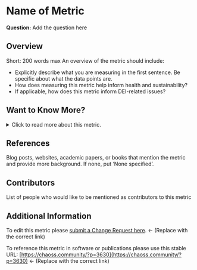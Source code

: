 # Name of Metric


**Question:** Add the question here


## Overview
Short: 200 words max
An overview of the metric should include: 
- Explicitly describe what you are measuring in the first sentence. Be specific about what the data points are.
- How does measuring this metric help inform health and sustainability? 
- If applicable, how does this metric inform DEI-related issues? 


## Want to Know More?

<span markdown="1"><details>
<summary>Click to read more about this metric.</summary>


### Data Collection Strategies 
(encouraged, e.g., surveys and interviews. Include specific data points to be collected.) 


### Filters 
(encouraged, different ways you could look at the data) 


### Visualizations
(encouraged, cite tool/website and date created/retrieved. Citation should be below the image as Figure X: Title (Source, Year))

</details></span>


## References
Blog posts, websites, academic papers, or books that mention the metric and provide more background. If none, put ‘None specified’. 


## Contributors
List of people who would like to be mentioned as contributors to this metric


## Additional Information
To edit this metric please [submit a Change Request here]( https://github.com/chaoss/wg-evolution/blob/main/focus-areas/issue-resolution/issue-resolution-duration.md). <- (Replace with the correct link)

To reference this metric in software or publications please use this stable URL: [https://chaoss.community/?p=3630](https://chaoss.community/?p=3630) <- (Replace with the correct link)

<!-- # For groupings in the knowledge base
Context tags: [1 to 5 Search keywords - working group, related terms, and synonyms comma delineated]
Keyword tags: [3 to 5 Search keywords - working group, related terms, and synonyms comma delineated]
-->
